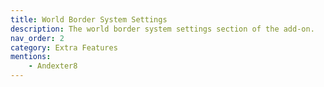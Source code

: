 ```yaml
---
title: World Border System Settings
description: The world border system settings section of the add-on.
nav_order: 2
category: Extra Features
mentions:
    - Andexter8
---
```


<template-Stub />
